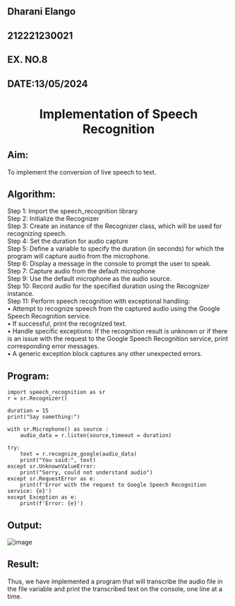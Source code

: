 ## Dharani Elango
## 212221230021
## EX. NO.8
## DATE:13/05/2024
<H1 ALIGN =CENTER>Implementation of Speech Recognition</H1>

## Aim:</H3> 
 To implement the conversion of live speech to text.<BR>
 
## Algorithm:
Step 1: Import the speech_recognition library<Br>
Step 2: Initialize the Recognizer<Br>
Step 3: Create an instance of the Recognizer class, which will be used for recognizing speech.<Br>
Step 4: Set the duration for audio capture<Br>
Step 5: Define a variable to specify the duration (in seconds) for which the program will capture audio from the microphone.<Br>
Step 6: Display a message in the console to prompt the user to speak.<Br>
Step 7: Capture audio from the default microphone<Br>
Step 9: Use the default microphone as the audio source.<Br>
Step 10: Record audio for the specified duration using the Recognizer instance.<Br>
Step 11: Perform speech recognition with exceptional handling:<Br>
•	Attempt to recognize speech from the captured audio using the Google Speech Recognition service.<Br>
•	If successful, print the recognized text.<Br>
•	Handle specific exceptions: If the recognition result is unknown or if there is an issue with the request to the Google Speech Recognition service, print corresponding error messages.<Br>
•	A generic exception block captures any other unexpected errors.<Br>
## Program:

```
import speech_recognition as sr
r = sr.Recognizer()

duration = 15
print("Say something:")

with sr.Microphone() as source :
    audio_data = r.listen(source,timeout = duration)

try:
    text = r.recognize_google(audio_data)
    print("You said:", text)
except sr.UnknownValueError:
    print("Sorry, could not understand audio")
except sr.RequestError as e:
    print(f'Error with the request to Google Speech Recognition service: {e}')
except Exception as e:
    print(f'Error: {e}')
```

## Output:
![image](https://github.com/dharanielango/Ex-8--AAI/assets/94530523/213ea873-8e3a-4439-a8c4-0eca981c62c1)



## Result:
Thus, we have implemented a program that will transcribe the audio file in the file variable and print the transcribed text on the console, one line at a time.

